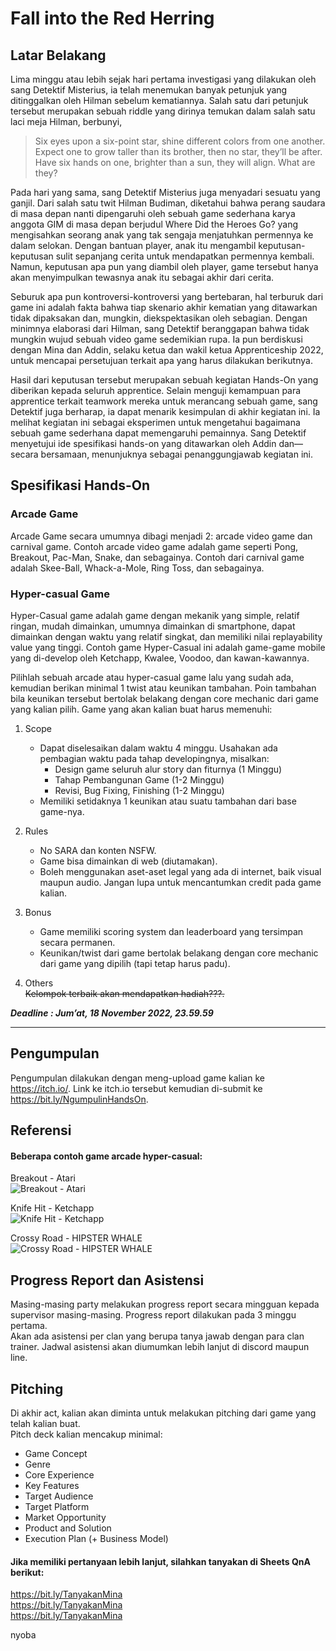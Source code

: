 # Fall into the Red Herring
## Latar Belakang
Lima minggu atau lebih sejak hari pertama investigasi yang dilakukan oleh sang Detektif Misterius, ia telah menemukan banyak petunjuk yang ditinggalkan oleh Hilman sebelum kematiannya. Salah satu dari petunjuk tersebut merupakan sebuah riddle yang dirinya temukan dalam salah satu laci meja Hilman, berbunyi,

>Six eyes upon a six-point star, shine different colors from one another. Expect one to grow taller than its brother, then no star, they’ll be after. Have six hands on one, brighter than a sun, they will align. What are they?

Pada hari yang sama, sang Detektif Misterius juga menyadari sesuatu yang ganjil. Dari salah satu twit Hilman Budiman, diketahui bahwa perang saudara di masa depan nanti dipengaruhi oleh sebuah game sederhana karya anggota GIM di masa depan berjudul Where Did the Heroes Go? yang mengisahkan seorang anak yang tak sengaja menjatuhkan permennya ke dalam selokan. Dengan bantuan player, anak itu mengambil keputusan-keputusan sulit sepanjang cerita untuk mendapatkan permennya kembali. Namun, keputusan apa pun yang diambil oleh player, game tersebut hanya akan menyimpulkan tewasnya anak itu sebagai akhir dari cerita.  

Seburuk apa pun kontroversi-kontroversi yang bertebaran, hal terburuk dari game ini adalah fakta bahwa tiap skenario akhir kematian yang ditawarkan tidak dipaksakan dan, mungkin, diekspektasikan oleh sebagian. Dengan minimnya elaborasi dari Hilman, sang Detektif beranggapan bahwa tidak mungkin wujud sebuah video game sedemikian rupa. Ia pun berdiskusi dengan Mina dan Addin, selaku ketua dan wakil ketua Apprenticeship 2022, untuk mencapai persetujuan terkait apa yang harus dilakukan berikutnya. 

Hasil dari keputusan tersebut merupakan sebuah kegiatan Hands-On yang diberikan kepada seluruh apprentice. Selain menguji kemampuan para apprentice terkait teamwork mereka untuk merancang sebuah game, sang Detektif juga berharap, ia dapat menarik kesimpulan di akhir kegiatan ini. Ia melihat kegiatan ini sebagai eksperimen untuk mengetahui bagaimana sebuah game sederhana dapat memengaruhi pemainnya. Sang Detektif menyetujui ide spesifikasi hands-on yang ditawarkan oleh Addin dan—secara bersamaan, menunjuknya sebagai penanggungjawab kegiatan ini.  

## Spesifikasi Hands-On
### Arcade Game
Arcade Game secara umumnya dibagi menjadi 2: arcade video game dan carnival game. Contoh arcade video game adalah game seperti Pong, Breakout, Pac-Man, Snake, dan sebagainya. Contoh dari carnival game adalah Skee-Ball, Whack-a-Mole, Ring Toss, dan sebagainya.

### Hyper-casual Game
Hyper-Casual game adalah game dengan mekanik yang simple, relatif ringan, mudah dimainkan, umumnya dimainkan di smartphone, dapat dimainkan dengan waktu yang relatif singkat, dan memiliki nilai replayability value yang tinggi. Contoh game Hyper-Casual ini adalah game-game mobile yang di-develop oleh Ketchapp, Kwalee, Voodoo, dan kawan-kawannya. 

Pilihlah sebuah arcade atau hyper-casual game lalu yang sudah ada, kemudian berikan minimal 1 twist atau keunikan tambahan. Poin tambahan bila keunikan tersebut bertolak belakang dengan core mechanic dari game yang kalian pilih. Game yang akan kalian buat harus memenuhi:
1. Scope  
   - Dapat diselesaikan dalam waktu 4 minggu. Usahakan ada pembagian waktu pada tahap developingnya, misalkan:  
     - Design game seluruh alur story dan fiturnya (1 Minggu)  
     - Tahap Pembangunan Game (1-2 Minggu)
     - Revisi, Bug Fixing, Finishing (1-2 Minggu)
   - Memiliki setidaknya 1 keunikan atau suatu tambahan dari base game-nya.

2. Rules
    - No SARA dan konten NSFW.
    - Game bisa dimainkan di web (diutamakan).
    - Boleh menggunakan aset-aset legal yang ada di internet, baik visual maupun audio.  Jangan lupa untuk mencantumkan credit pada game kalian.

3. Bonus
    - Game memiliki scoring system dan leaderboard yang tersimpan secara permanen.
    - Keunikan/twist dari game bertolak belakang dengan core mechanic dari game yang dipilih (tapi tetap harus padu). 

4. Others  
~~Kelompok terbaik akan mendapatkan hadiah???.~~


***Deadline : Jum’at, 18 November 2022,  23.59.59***

---
## Pengumpulan
Pengumpulan dilakukan dengan meng-upload game kalian ke https://itch.io/. Link ke itch.io tersebut kemudian di-submit ke https://bit.ly/NgumpulinHandsOn.
  
## Referensi
#### Beberapa contoh game arcade hyper-casual:

Breakout - Atari  
![Breakout - Atari](https://elgoog.im/breakout/img/9.jpg)  

Knife Hit - Ketchapp  
![Knife Hit - Ketchapp](https://play-lh.googleusercontent.com/ZsLiqwJnQIdxk07aCZIiie-ajm3vrg-Nlo8K9DEd-dpYeqNMAM0gYlSF-A0ffYxjdCI=w526-h296-rw)  

Crossy Road - HIPSTER WHALE  
![Crossy Road - HIPSTER WHALE](https://i.redd.it/xxy493ymj6661.png)

## Progress Report dan Asistensi
Masing-masing party melakukan progress report secara mingguan kepada supervisor masing-masing. Progress report dilakukan pada 3 minggu pertama.  
Akan ada asistensi per clan yang berupa tanya jawab dengan para clan trainer. Jadwal asistensi akan diumumkan lebih lanjut di discord maupun line.  

## Pitching
Di akhir act, kalian akan diminta untuk melakukan pitching dari game yang telah kalian buat.  
Pitch deck kalian mencakup minimal:  
- Game Concept
- Genre
- Core Experience
- Key Features
- Target Audience
- Target Platform
- Market Opportunity
- Product and Solution
- Execution Plan (+ Business Model)

#### Jika memiliki pertanyaan lebih lanjut, silahkan tanyakan di Sheets QnA berikut:
https://bit.ly/TanyakanMina  
https://bit.ly/TanyakanMina  
https://bit.ly/TanyakanMina





nyoba

